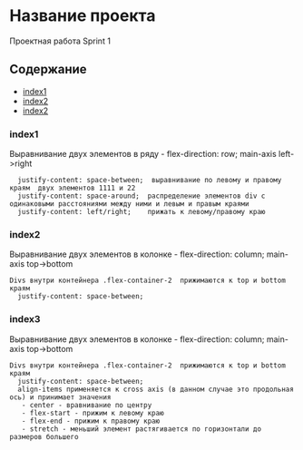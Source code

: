 # Название проекта
Проектная работа Sprint 1

## Содержание
- [index1](#index1)
- [index2](#index2)
- [index2](#index3)



### index1
Выравнивание двух элементов в ряду - flex-direction: row; main-axis left->right
```
  justify-content: space-between;  выравнивание по левому и правому краям  двух элементов 1111 и 22
  justify-content: space-around;  распределение элементов div с одинаковыми расстояниями между ними и левым и правым краями
  justify-content: left/right;    прижать к левому/правому краю
```

### index2
Выравнивание двух элементов в колонке - flex-direction: column; main-axis top->bottom
```
Divs внутри контейнера .flex-container-2  прижимаются к top и bottom краям
  justify-content: space-between;
```


### index3
Выравнивание двух элементов в колонке - flex-direction: column; main-axis top->bottom
```
Divs внутри контейнера .flex-container-2  прижимаются к top и bottom краям
  justify-content: space-between;
  align-items применяется к cross axis (в данном случае это продольная ось) и принимает значения
   - center - вравнивание по центру
   - flex-start - прижим к левому краю
   - flex-end - прижим к правому краю  
   - stretch - меньший элемент растягивается по горизонтали до размеров большего
```




